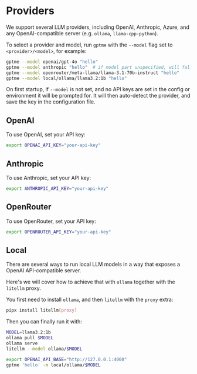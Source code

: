 Providers
=========

We support several LLM providers, including OpenAI, Anthropic, Azure, and any OpenAI-compatible server (e.g. `ollama`, `llama-cpp-python`).

To select a provider and model, run `gptme` with the `--model` flag set to `<provider>/<model>`, for example:

```sh
gptme --model openai/gpt-4o "hello"
gptme --model anthropic "hello"  # if model part unspecified, will fall back to the provider default
gptme --model openrouter/meta-llama/llama-3.1-70b-instruct "hello"
gptme --model local/ollama/llama3.2:1b "hello"
```

On first startup, if `--model` is not set, and no API keys are set in the config or environment it will be prompted for. It will then auto-detect the provider, and save the key in the configuration file.

## OpenAI

To use OpenAI, set your API key:

```sh
export OPENAI_API_KEY="your-api-key"
```

## Anthropic

To use Anthropic, set your API key:

```sh
export ANTHROPIC_API_KEY="your-api-key"
```

## OpenRouter

To use OpenRouter, set your API key:

```sh
export OPENROUTER_API_KEY="your-api-key"
```

## Local

There are several ways to run local LLM models in a way that exposes a OpenAI API-compatible server. 

Here's we will cover how to achieve that with `ollama` together with the `litellm` proxy.

You first need to install `ollama`, and then `litellm` with the `proxy` extra:

```sh
pipx install litellm[proxy]
```

Then you can finally run it with:

```sh
MODEL=llama3.2:1b
ollama pull $MODEL
ollama serve
litellm --model ollama/$MODEL

export OPENAI_API_BASE="http://127.0.0.1:4000" 
gptme 'hello' -m local/ollama/$MODEL
```
